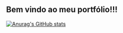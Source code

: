 ## Bem vindo ao meu portfólio!!!

[![Anurag's GitHub stats](https://github-readme-stats.vercel.app/api?MatheusPAssenheimer=anuraghazra)](https://github.com/anuraghazra/github-readme-stats)

